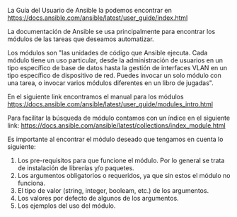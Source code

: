 La Guía del Usuario de Ansible la podemos encontrar en https://docs.ansible.com/ansible/latest/user_guide/index.html

La documentación de Ansible se usa principalmente para encontrar los módulos de las tareas que deseamos automatizar.

Los módulos son "las unidades de código que Ansible ejecuta. Cada módulo tiene un uso particular, desde la administración de usuarios en un tipo específico de base de datos hasta la gestión de interfaces VLAN en un tipo específico de dispositivo de red. Puedes invocar un solo módulo con una tarea, o invocar varios módulos diferentes en un libro de jugadas".

En el siguiente link encontramos el manual para los módulos https://docs.ansible.com/ansible/latest/user_guide/modules_intro.html

Para facilitar la búsqueda de módulo contamos con un índice en el siguiente link: https://docs.ansible.com/ansible/latest/collections/index_module.html

Es importante al encontrar el módulo deseado que tengamos en cuenta lo siguiente:
1. Los pre-requisitos para que funcione el módulo. Por lo general se trata de instalación de librerías y/o paquetes.
2. Los argumentos obligatorios o requeridos, ya que sin estos el módulo no funciona.
3. El tipo de valor (string, integer, booleam, etc.) de los argumentos.
4. Los valores por defecto de algunos de los argumentos.
5. Los ejemplos del uso del módulo.